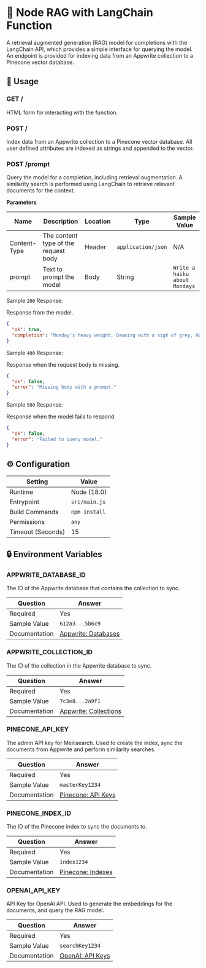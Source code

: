 # 🤖 Node RAG with LangChain Function

A retrieval augmented generation (RAG) model for completions with the LangChain API, which provides a simple interface for querying the model. An endpoint is provided for indexing data from an Appwrite collection to a Pinecone vector database.

## 🧰 Usage

### GET /

HTML form for interacting with the function.

### POST /

Index data from an Appwrite collection to a Pinecone vector database. All user defined attributes are indexed as strings and appended to the vector.

### POST /prompt

Query the model for a completion, including retrieval augmentation. A similarity search is performed using LangChain to retrieve relevant documents for the context.

**Parameters**

| Name         | Description                          | Location | Type               | Sample Value                  |
| ------------ | ------------------------------------ | -------- | ------------------ | ----------------------------- |
| Content-Type | The content type of the request body | Header   | `application/json` | N/A                           |
| prompt       | Text to prompt the model             | Body     | String             | `Write a haiku about Mondays` |

Sample `200` Response:

Response from the model.

```json
{
  "ok": true,
  "completion": "Monday's heavy weight, Dawning with a sigh of grey, Hopeful hearts await."
}
```

Sample `400` Response:

Response when the request body is missing.

```json
{
  "ok": false,
  "error": "Missing body with a prompt."
}
```

Sample `500` Response:

Response when the model fails to respond.

```json
{
  "ok": false,
  "error": "Failed to query model."
}
```

## ⚙️ Configuration

| Setting           | Value         |
| ----------------- | ------------- |
| Runtime           | Node (18.0)   |
| Entrypoint        | `src/main.js` |
| Build Commands    | `npm install` |
| Permissions       | `any`         |
| Timeout (Seconds) | 15            |

## 🔒 Environment Variables

### APPWRITE_DATABASE_ID

The ID of the Appwrite database that contains the collection to sync.

| Question      | Answer                                                    |
| ------------- | --------------------------------------------------------- |
| Required      | Yes                                                       |
| Sample Value  | `612a3...5b6c9`                                           |
| Documentation | [Appwrite: Databases](https://appwrite.io/docs/databases) |

### APPWRITE_COLLECTION_ID

The ID of the collection in the Appwrite database to sync.

| Question      | Answer                                                                 |
| ------------- | ---------------------------------------------------------------------- |
| Required      | Yes                                                                    |
| Sample Value  | `7c3e8...2a9f1`                                                        |
| Documentation | [Appwrite: Collections](https://appwrite.io/docs/databases#collection) |

### PINECONE_API_KEY

The admin API key for Meilisearch. Used to create the index, sync the documents from Appwrite and perform similarity searches.

| Question      | Answer                                                                               |
| ------------- | ------------------------------------------------------------------------------------ |
| Required      | Yes                                                                                  |
| Sample Value  | `masterKey1234`                                                                      |
| Documentation | [Pinecone: API Keys](https://docs.pinecone.io/guides/getting-started/authentication) |

### PINECONE_INDEX_ID

The ID of the Pinecone index to sync the documents to.

| Question      | Answer                                                                       |
| ------------- | ---------------------------------------------------------------------------- |
| Required      | Yes                                                                          |
| Sample Value  | `index1234`                                                                  |
| Documentation | [Pinecone: Indexes](https://docs.pinecone.io/guides/indexes/create-an-index) |

### OPENAI_API_KEY

API Key for OpenAI API. Used to generate the embeddings for the documents, and query the RAG model.

| Question      | Answer                                                   |
| ------------- | -------------------------------------------------------- |
| Required      | Yes                                                      |
| Sample Value  | `searchKey1234`                                          |
| Documentation | [OpenAI: API Keys](https://platform.openai.com/api-keys) |
